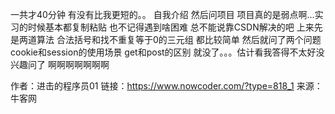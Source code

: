 一共才40分钟 有没有比我更短的。。
自我介绍 然后问项目 项目真的是弱点啊…实习的时候基本都复制粘贴 也不记得遇到啥困难 总不能说靠CSDN解决的吧
上来先是两道算法 合法括号和找不重复等于0的三元组 都比较简单 
然后就问了两个问题 cookie和session的使用场景 get和post的区别 就没了。。。估计看我答得不太好没兴趣问了 啊啊啊啊啊啊啊

作者：进击的程序员01
链接：https://www.nowcoder.com/?type=818_1
来源：牛客网